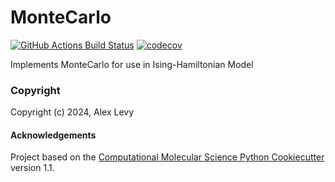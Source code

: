 MonteCarlo
==============================
[//]: # (Badges)
[![GitHub Actions Build Status](https://github.com/REPLACE_WITH_OWNER_ACCOUNT/montecarlo/workflows/CI/badge.svg)](https://github.com/REPLACE_WITH_OWNER_ACCOUNT/montecarlo/actions?query=workflow%3ACI)
[![codecov](https://codecov.io/gh/REPLACE_WITH_OWNER_ACCOUNT/MonteCarlo/branch/main/graph/badge.svg)](https://codecov.io/gh/REPLACE_WITH_OWNER_ACCOUNT/MonteCarlo/branch/main)


Implements MonteCarlo for use in Ising-Hamiltonian Model

### Copyright

Copyright (c) 2024, Alex Levy


#### Acknowledgements
 
Project based on the 
[Computational Molecular Science Python Cookiecutter](https://github.com/molssi/cookiecutter-cms) version 1.1.

